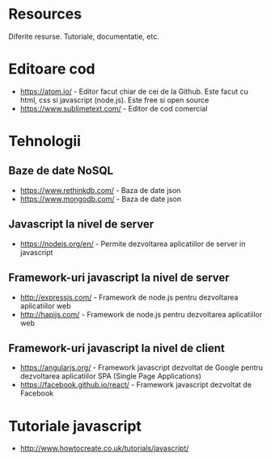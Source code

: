 # Resources
Diferite resurse. Tutoriale, documentatie, etc.

# Editoare cod
* https://atom.io/ - Editor facut chiar de cei de la Github. Este facut cu html, css si javascript (node.js). Este free si open source
* https://www.sublimetext.com/ - Editor de cod comercial

# Tehnologii

## Baze de date NoSQL
* https://www.rethinkdb.com/ - Baza de date json
* https://www.mongodb.com/ - Baza de date json

## Javascript la nivel de server
* https://nodejs.org/en/ - Permite dezvoltarea aplicatiilor de server in javascript

## Framework-uri javascript la nivel de server
* http://expressjs.com/ - Framework de node.js pentru dezvoltarea aplicatiilor web
* http://hapijs.com/ - Framework de node.js pentru dezvoltarea aplicatiilor web

## Framework-uri javascript la nivel de client
* https://angularjs.org/ - Framework javascript dezvoltat de Google pentru dezvoltarea aplicatiilor SPA (Single Page Applications)
* https://facebook.github.io/react/ - Framework javascript dezvoltat de Facebook

# Tutoriale javascript
* http://www.howtocreate.co.uk/tutorials/javascript/
